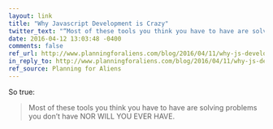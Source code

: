 ```yaml
---
layout: link
title: "Why Javascript Development is Crazy"
twitter_text: "“Most of these tools you think you have to have are solving problems you don’t have NOR WILL YOU EVER HAVE.“"
date: 2016-04-12 13:03:48 -0400
comments: false
ref_url: http://www.planningforaliens.com/blog/2016/04/11/why-js-development-is-crazy/
in_reply_to: http://www.planningforaliens.com/blog/2016/04/11/why-js-development-is-crazy/
ref_source: Planning for Aliens
---
```


So true: 

> Most of these tools you think you have to have are solving problems you don’t have NOR WILL YOU EVER HAVE.